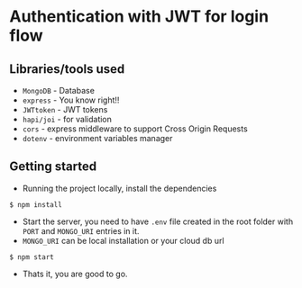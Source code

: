 # Authentication with JWT for login flow



## Libraries/tools used

- `MongoDB` - Database
- `express` - You know right!!
- `JWTtoken` - JWT tokens
- `hapi/joi` - for validation
- `cors` - express middleware to support Cross Origin Requests
- `dotenv` - environment variables manager

## Getting started

- Running the project locally, install the dependencies
```
$ npm install
```

- Start the server, you need to have `.env` file created in the root folder with
  `PORT` and `MONGO_URI` entries in it.
- `MONGO_URI` can be local installation or your cloud db url
```
$ npm start
```

- Thats it, you are good to go.
